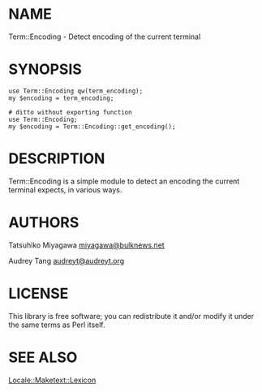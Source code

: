# NAME

Term::Encoding - Detect encoding of the current terminal

# SYNOPSIS

    use Term::Encoding qw(term_encoding);
    my $encoding = term_encoding;

    # ditto without exporting function
    use Term::Encoding;
    my $encoding = Term::Encoding::get_encoding();

# DESCRIPTION

Term::Encoding is a simple module to detect an encoding the current
terminal expects, in various ways.

# AUTHORS

Tatsuhiko Miyagawa <miyagawa@bulknews.net>

Audrey Tang <audreyt@audreyt.org>

# LICENSE

This library is free software; you can redistribute it and/or modify
it under the same terms as Perl itself.

# SEE ALSO

[Locale::Maketext::Lexicon](https://metacpan.org/pod/Locale::Maketext::Lexicon)
